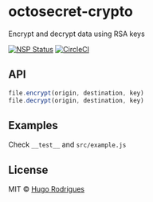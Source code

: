 # octosecret-crypto
Encrypt and decrypt data using RSA keys

[![NSP Status](https://nodesecurity.io/orgs/hr/projects/0063ce22-5c84-4499-b89f-a4866183a4b1/badge)](https://nodesecurity.io/orgs/hr/projects/0063ce22-5c84-4499-b89f-a4866183a4b1)
[![CircleCI](https://circleci.com/gh/hugorodrigues/octosecret-crypto/tree/master.svg?style=svg)](https://circleci.com/gh/hugorodrigues/octosecret-crypto/tree/master)

## API
```js
file.encrypt(origin, destination, key)
file.decrypt(origin, destination, key)
```

## Examples
Check `__test__` and `src/example.js`

## License
MIT © [Hugo Rodrigues](https://hugorodrigues.com)